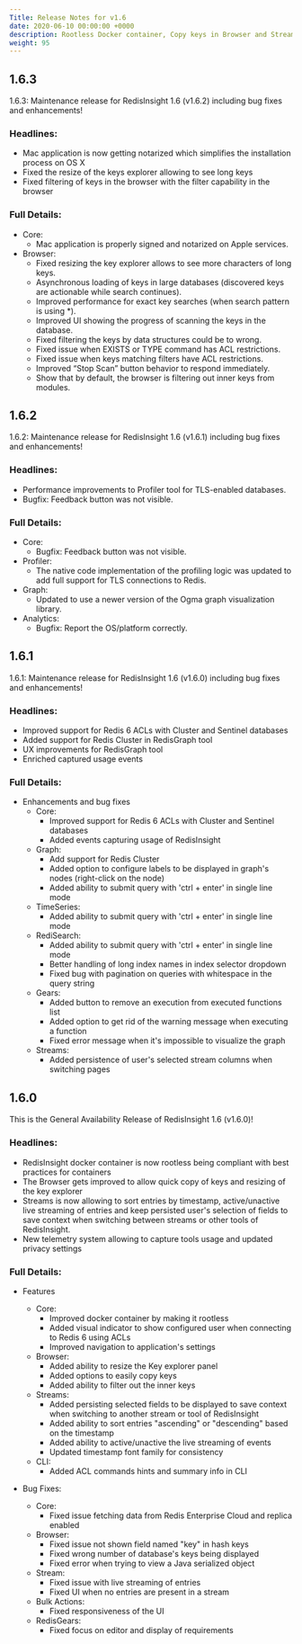 ```yaml
---
Title: Release Notes for v1.6
date: 2020-06-10 00:00:00 +0000
description: Rootless Docker container, Copy keys in Browser and Stream UX improvements
weight: 95
---
```


## 1.6.3

1.6.3: Maintenance release for RedisInsight 1.6 (v1.6.2) including bug fixes and enhancements!

### Headlines:
- Mac application is now getting notarized which simplifies the installation process on OS X
- Fixed the resize of the keys explorer allowing to see long keys
- Fixed filtering of keys in the browser with the filter capability in the browser

### Full Details:
  - Core:
    - Mac application is properly signed and notarized on Apple services.
  - Browser:
    - Fixed resizing the key explorer allows to see more characters of long keys.
    - Asynchronous loading of keys in large databases (discovered keys are actionable while search continues).
    - Improved performance for exact key searches (when search pattern is using *).
    - Improved UI showing the progress of scanning the keys in the database.
    - Fixed filtering the keys by data structures could be  to wrong.
    - Fixed issue when EXISTS or TYPE command has ACL restrictions.
    - Fixed issue when keys matching filters have ACL restrictions.
    - Improved “Stop Scan” button behavior to respond immediately.
    - Show that by default, the browser is filtering out inner keys from modules.


## 1.6.2

1.6.2: Maintenance release for RedisInsight 1.6 (v1.6.1) including bug fixes and enhancements!

### Headlines:
- Performance improvements to Profiler tool for TLS-enabled databases.
- Bugfix: Feedback button was not visible.

### Full Details:
  - Core:
    - Bugfix: Feedback button was not visible.
  - Profiler:
    - The native code implementation of the profiling logic was updated to add full support for TLS connections to Redis.
  - Graph:
    - Updated to use a newer version of the Ogma graph visualization library.
  - Analytics:
    - Bugfix: Report the OS/platform correctly.

## 1.6.1

1.6.1: Maintenance release for RedisInsight 1.6 (v1.6.0) including bug fixes and enhancements!

### Headlines:
- Improved support for Redis 6 ACLs with Cluster and Sentinel databases
- Added support for Redis Cluster in RedisGraph tool
- UX improvements for RedisGraph tool
- Enriched captured usage events 

### Full Details:
- Enhancements and bug fixes
  - Core:
    - Improved support for Redis 6 ACLs with Cluster and Sentinel databases
    - Added events capturing usage of RedisInsight 
  - Graph:
    - Add support for Redis Cluster
    - Added option to configure labels to be displayed in graph's nodes (right-click on the node)
    - Added ability to submit query with 'ctrl + enter' in single line mode
  - TimeSeries:
    - Added ability to submit query with 'ctrl + enter' in single line mode
  - RediSearch: 
    - Added ability to submit query with 'ctrl + enter' in single line mode
    - Better handling of long index names in index selector dropdown
    - Fixed bug with pagination on queries with whitespace in the query string
  - Gears: 
    - Added button to remove an execution from executed functions list
    - Added option to get rid of the warning message when executing a function 
    - Fixed error message when it's impossible to visualize the graph
  - Streams:
    - Added persistence of user's selected stream columns when switching pages


## 1.6.0

This is the General Availability Release of RedisInsight 1.6 (v1.6.0)!

### Headlines:
- RedisInsight docker container is now rootless being compliant with best practices for containers
- The Browser gets improved to allow quick copy of keys and resizing of the key explorer
- Streams is now allowing to sort entries by timestamp, active/unactive live streaming of entries and keep persisted user's selection of fields to save context when switching between streams or other tools of RedisInsight. 
- New telemetry system allowing to capture tools usage and updated privacy settings

### Full Details:

- Features
  - Core:
    - Improved docker container by making it rootless
    - Added visual indicator to show configured user when connecting to Redis 6 using ACLs
    - Improved navigation to application's settings
  - Browser:
    - Added ability to resize the Key explorer panel
    - Added options to easily copy keys
    - Added ability to filter out the inner keys
  - Streams: 
    - Added persisting selected fields to be displayed to save context when switching to another stream or tool of RedisInsight 
    - Added ability to sort entries "ascending" or "descending" based on the timestamp
    - Added ability to active/unactive the live streaming of events 
    - Updated timestamp font family for consistency
  - CLI:
    - Added ACL commands hints and summary info in CLI

- Bug Fixes:
  - Core:
    - Fixed issue fetching data from Redis Enterprise Cloud and replica enabled
  - Browser:
    - Fixed issue not shown field named "key" in hash keys
    - Fixed wrong number of database's keys being displayed
    - Fixed error when trying to view a Java serialized object
  - Stream:
    - Fixed issue with live streaming of entries
    - Fixed UI when no entries are present in a stream
  - Bulk Actions:
    - Fixed responsiveness of the UI
  - RedisGears:
    - Fixed focus on editor and display of requirements
